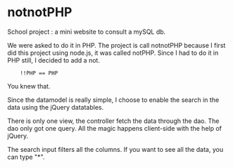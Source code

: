 # notnotPHP

School project : a mini website to consult a mySQL db.

We were asked to do it in PHP.
The project is call notnotPHP because I first did this project using node.js, it was called notPHP. Since I had to do it in PHP still, I decided to add a not.

		!!PHP == PHP

You knew that.

Since the datamodel is really simple, I choose to enable the search in the data using the jQuery datatables.

There is only one view, the controller fetch the data through the dao. The dao only got one query.
All the magic happens client-side with the help of jQuery.

The search input filters all the columns. If you want to see all the data, you can type "*".